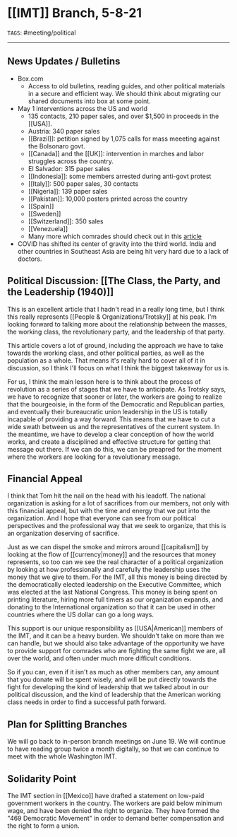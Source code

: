 # [[IMT]] Branch, 5-8-21
`TAGS`: #meeting/political 

---
## News Updates / Bulletins
- Box.com
	- Access to old bulletins, reading guides, and other political materials in a secure and efficient way. We should think about migrating our shared documents into box at some point. 
- May 1 interventions across the US and world
	- 135 contacts, 210 paper sales, and over $1,500 in proceeds in the [[USA]].
	- Austria: 340 paper sales
	- [[Brazil]]: petition signed by 1,075 calls for mass meeeting against the Bolsonaro govt. 
	- [[Canada]] and the [[UK]]: intervention in marches and labor struggles across the country. 
	- El Salvador: 315 paper sales
	- [[Indonesia]]: some members arrested during anti-govt protest
	- [[Italy]]: 500 paper sales, 30 contacts
	- [[Nigeria]]: 139 paper sales
	- [[Pakistan]]: 10,000 posters printed across the country
	- [[Spain]]
	- [[Sweden]]
	- [[Switzerland]]: 350 sales
	- [[Venezuela]]
	- Many more which comrades should check out in this [article](https://www.marxist.com/may-day-2021-though-cowards-flinch-and-traitors-sneer.htm)
- COVID has shifted its center of gravity into the third world. India and other countries in Southeast Asia are being hit very hard due to a lack of doctors. 

## Political Discussion: [[The Class, the Party, and the Leadership (1940)]]
This is an excellent article that I hadn't read in a really long time, but I think this really represents [[People & Organizations/Trotsky]] at his peak. I'm looking forward to talking more about the relationship between the masses, the working class, the revolutionary party, and the leadership of that party.

This article covers a lot of ground, including the approach we have to take towards the working class, and other political parties, as well as the population as a whole. That means it's really hard to cover all of it in discussion, so I think I'll focus on what I think the biggest takeaway for us is. 

For us, I think the main lesson here is to think about the process of revolution as a series of stages that we have to anticipate. As Trotsky says, we have to recognize that sooner or later, the workers are going to realize that the bourgeoisie, in the form of the Democratic and Republican parties, and eventually their bureaucratic union leadership in the US is totally incapable of providing a way forward. This means that we have to cut a wide swath between us and the representatives of the current system. In the meantime, we have to develop a clear conception of how the world works, and create a disciplined and effective structure for getting that message out there. If we can do this, we can be preapred for the moment where the workers are looking for a revolutionary message. 

## Financial Appeal
I think that Tom hit the nail on the head with his leadoff. The national organization is asking for a lot of sacrifices from our members, not only with this financial appeal, but with the time and energy that we put into the organization. And I hope that everyone can see from our political perspectives and the professional way that we seek to organize, that this is an organization deserving of sacrifice. 

Just as we can dispel the smoke and mirrors around [[capitalism]] by looking at the flow of [[currency|money]] and the resources that money represents, so too can we see the real character of a political organization by looking at how professionally and carefully the leadership uses the money that we give to them. For the IMT, all this money is being directed by the democratically elected leadership on the Executive Committee, which was elected at the last National Congress. This money is being spent on printing literature, hiring more full timers as our organization expands, and donating to the International organization so that it can be used in other countries where the US dollar can go a long ways. 

This support is our unique responsibility as [[USA|American]] members of the IMT, and it can be a heavy burden. We shouldn't take on more than we can handle, but we should also take advantage of the opportunity we have to provide support for comrades who are fighting the same fight we are, all over the world, and often under much more difficult conditions. 

So if you can, even if it isn't as much as other members can, any amount that you donate will be spent wisely, and will be put directly towards the fight for developing the kind of leadership that we talked about in our political discussion, and the kind of leadership that the American working class needs in order to find a successful path forward. 

## Plan for Splitting Branches
We will go back to in-person branch meetings on June 19. We will continue to have reading group twice a month digitally, so that we can continue to meet with the whole Washington IMT. 

## Solidarity Point
The IMT section in [[Mexico]] have drafted a statement on low-paid government workers in the country. The workers are paid below minimum wage, and have been denied the right to organize. They have formed the "469 Democratic Movement" in order to demand better compensation and the right to form a union. 